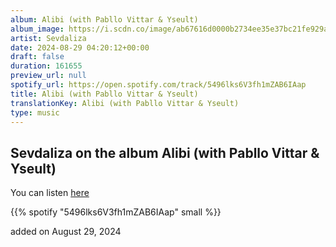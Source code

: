 ```yaml
---
album: Alibi (with Pabllo Vittar & Yseult)
album_image: https://i.scdn.co/image/ab67616d0000b2734ee35e37bc21fe929a4d3605
artist: Sevdaliza
date: 2024-08-29 04:20:12+00:00
draft: false
duration: 161655
preview_url: null
spotify_url: https://open.spotify.com/track/5496lks6V3fh1mZAB6IAap
title: Alibi (with Pabllo Vittar & Yseult)
translationKey: Alibi (with Pabllo Vittar & Yseult)
type: music
---
```


## Sevdaliza on the album Alibi (with Pabllo Vittar & Yseult)

You can listen [here](https://open.spotify.com/track/5496lks6V3fh1mZAB6IAap)

{{% spotify "5496lks6V3fh1mZAB6IAap" small %}}

added on August 29, 2024